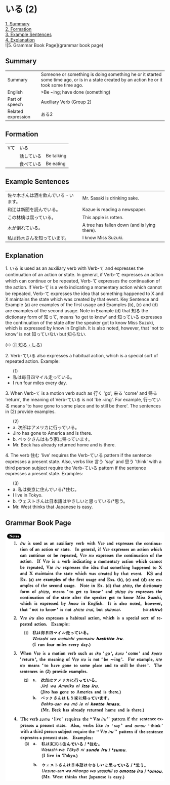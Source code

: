 # いる (2)

[1. Summary](#summary)<br>
[2. Formation](#formation)<br>
[3. Example Sentences](#example-sentences)<br>
[4. Explanation](#explanation)<br>
![5. Grammar Book Page](grammar book page)<br>


## Summary

<table><tr>   <td>Summary</td>   <td>Someone or something is doing something he or it started some time ago, or is in a state created by an action he or it took some time ago.</td></tr><tr>   <td>English</td>   <td>>Be ~ing; have done (something)</td></tr><tr>   <td>Part of speech</td>   <td>Auxiliary Verb (Group 2)</td></tr><tr>   <td>Related expression</td>   <td>ある2</td></tr></table>

## Formation

<table class="table"><tbody><tr class="tr head"><td class="td"><span class="bold"><span>Vて</span></span></td><td class="td"><span class="concept">いる</span> </td><td class="td"><span>&nbsp;</span></td></tr><tr class="tr"><td class="td"><span>&nbsp;</span></td><td class="td"><span>話して<span class="concept">いる</span></span> </td><td class="td"><span>Be    talking</span></td></tr><tr class="tr"><td class="td"><span>&nbsp;</span></td><td class="td"><span>食べて<span class="concept">いる</span></span> </td><td class="td"><span>Be    eating</span></td></tr></tbody></table>

## Example Sentences

<table><tr>   <td>佐々木さんは酒を飲んでいる・います。</td>   <td>Mr. Sasaki is drinking sake.</td></tr><tr>   <td>和江は新聞を読んでいる。</td>   <td>Kazue is reading a newspaper.</td></tr><tr>   <td>この林檎は腐っている。</td>   <td>This apple is rotten.</td></tr><tr>   <td>木が倒れている。</td>   <td>A tree has fallen down (and is lying there).</td></tr><tr>   <td>私は鈴木さんを知っています。</td>   <td>I know Miss Suzuki.</td></tr></table>

## Explanation

<p>1. <span class="cloze">いる</span> is used as an auxiliary verb with Verb-て and expresses the continuation of an action or state. In general, if Verb-て expresses an action which can continue or be repeated, Verb-て expresses the continuation of the action. If Verb-て is a verb indicating a momentary action which cannot be repeated, Verb-て expresses the idea that something happened to X and X maintains the state which was created by that event. Key Sentence and Example (a) are examples of the first usage and Examples (b), (c) and (d) are examples of the second usage. Note in Example (d) that 知る the dictionary form of 知って, means 'to get to know' and 知って<span class="cloze">いる</span> expresses the continuation of the state after the speaker got to know Miss Suzuki, which is expressed by know in English. It is also noted, however, that 'not to know' is not 知って<span class="cloze">いない</span> but 知らない.</p> <p>(⇨ <a href="#㊦ 知る・しる">㊦ 知る・しる</a>)</p>  <p>2. Verb-て<span class="cloze">いる</span> also expresses a habitual action, which is a special sort of repeated action. Example:</p>  <ul>(1)  <li>私は毎日四マイル走って<span class="cloze">いる</span>。</li> <li>I run four miles every day.</li> </ul> <p>3. When Verb-て is a motion verb such as 行く 'go', 来る 'come' and 帰る 'return', the meaning of Verb-て<span class="cloze">いる</span> is not 'be ~ing'. For example, 行って<span class="cloze">いる</span> means 'to have gone to some place and to still be there'. The sentences in (2) provide examples.</p>  <ul>(2)  <li>a. 次郎はアメリカに行って<span class="cloze">いる</span>。</li> <li>Jiro has gone to America and is there.</li> <div class="divide"></div> <li>b. ベックさんはもう家に帰って<span class="cloze">います</span>。</li> <li>Mr. Beck has already returned home and is there.</li> </ul> <p>4. The verb 住む 'live' requires the Verb-て<span class="cloze">いる</span> pattern if the sentence expresses a present state. Also, verbs like 言う 'say' and 思う 'think' with a third person subject require the Verb-て<span class="cloze">いる</span> pattern if the sentence expresses a present state. Examples:</p>  <ul>(3)  <li>a. 私は東京に住んで<span class="cloze">いる</span>/*住む。</li> <li>I live in Tokyo.</li> <div class="divide"></div> <li>b. ウェストさんは日本語はやさしいと思って<span class="cloze">いる</span>/*思う。</li> <li>Mr. West thinks that Japanese is easy.</li> </ul>

## Grammar Book Page

![](../img/Basicいる2.png)


